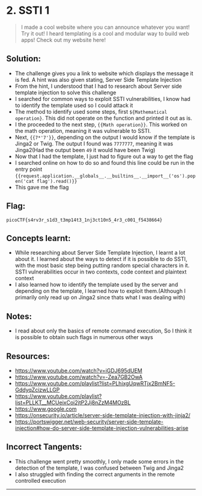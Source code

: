 # 2. SSTI 1

> I made a cool website where you can announce whatever you want! Try it out!
I heard templating is a cool and modular way to build web apps! Check out my website here!

## Solution:

- The challenge gives you a link to website which displays the message it is fed. A hint was also given stating, Server Side Template Injection
- From the hint, I understood that I had to research about Server side template injection to solve this challenge
- I searched for common ways to exploit SSTI vulnerabilities, I know had to identify the template used so I could attack it
- The method to identify used some steps, first `${Mathematical operation}`. This did not operate on the function and printed it out as is.
- I the proceeded to the next step, `{{Math operation}}`. This worked on the math operation, meaning it was vulnerable to SSTI.
- Next, `{{7*'7'}}`, depending on the output I would know if the template is Jinga2 or Twig. The output I found was `7777777`, meaning it was Jinga2(Had the output been `49` it would have been Twig)
- Now that I had the template, I just had to figure out a way to get the flag
- I searched online on how to do so and found this line could be run in the entry point
`{{request.application.__globals__.__builtins__.__import__('os').popen('cat flag').read()}}`
- This gave me the flag

## Flag:

```
picoCTF{s4rv3r_s1d3_t3mp14t3_1nj3ct10n5_4r3_c001_f5438664}
```

## Concepts learnt:

- While researching about Server Side Template Injection, I learnt a lot about it. I learned about the ways to detect if it is possible to do SSTI, with the most basic step being putting random special characters in it. SSTI vulnerabilities occur in two contexts, code context and plaintext context
- I also learned how to identify the template used by the server and depending on the template, I learned how to exploit them.(Although I primarily only read up on Jinga2 since thats what I was dealing with)

## Notes:

- I read about only the basics of remote command execution, So I think it is possible to obtain such flags in numerous other ways

## Resources:

- https://www.youtube.com/watch?v=iGDJ695dUEM
- https://www.youtube.com/watch?v=-Zea7GB2OwA
- https://www.youtube.com/playlist?list=PLhixgUqwRTjx2BmNF5-GddyqZcizwLLGP
- https://www.youtube.com/playlist?list=PLLKT__MCUeixCoi2jtP2Jj8nZzM4MOzBL
- https://www.google.com
- https://onsecurity.io/article/server-side-template-injection-with-jinja2/
- https://portswigger.net/web-security/server-side-template-injection#how-do-server-side-template-injection-vulnerabilities-arise

## Incorrect Tangents:
- This challenge went pretty smoothly, I only made some errors in the detection of the template, I was confused between Twig and Jinga2
- I also struggled with finding the correct arguments in the remote controlled execution

***
